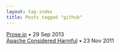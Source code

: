 ```yaml
---
layout: tag-index
title: Posts tagged "github"
---
```

<dl>
  <dt>
    <a href="/2013/09/29/prose-io/">Prose.io</a>
    <span class="post-date">&bull; 29 Sep 2013</span>
  </dt>
  <dt>
    <a href="/2011/11/23/apache-considered-harmful/">Apache Considered Harmful</a>
    <span class="post-date">&bull; 23 Nov 2011</span>
  </dt>
</dd>
